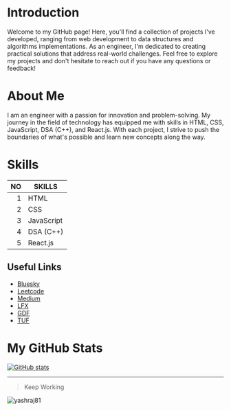 # Introduction
Welcome to my GitHub page! Here, you'll find a collection of projects I've developed, ranging from web development to data structures and algorithms implementations. As an engineer, I'm dedicated to creating practical solutions that address real-world challenges. Feel free to explore my projects and don't hesitate to reach out if you have any questions or feedback!

# About Me
I am an engineer with a passion for innovation and problem-solving. My journey in the field of technology has equipped me with skills in HTML, CSS, JavaScript, DSA (C++), and React.js. With each project, I strive to push the boundaries of what's possible and learn new concepts along the way.

# Skills

| NO   | SKILLS       |
|-----:|--------------|
| 1    | HTML         |
| 2    | CSS          |
| 3    | JavaScript   |
| 4    | DSA (C++)    |
| 5    | React.js     |


## Useful Links
- [Bluesky](https://bsky.app/profile/yashrajdhamale.bsky.social)
- [Leetcode](https://leetcode.com/yashrajdhamale/)
- [Medium](https://yashrajdhamale.medium.com/)
- [LFX](https://openprofile.dev/profile/yashrajdhamale)
- [GDF](https://g.dev/yashrajdhamale)
- [TUF](https://takeuforward.org/profile/yashrajdhamale)

# My GitHub Stats

[![GitHub stats](https://github-readme-stats.vercel.app/api?username=yashrajdhamale&show_icons=true&theme=radical)](https://github.com/yashrajdhamale)



---
> Keep Working
<p align="left"> <img src="https://komarev.com/ghpvc/?username=yashraj81&label=Profile%20views&color=0e75b6&style=flat" alt="yashraj81" /> </p>
